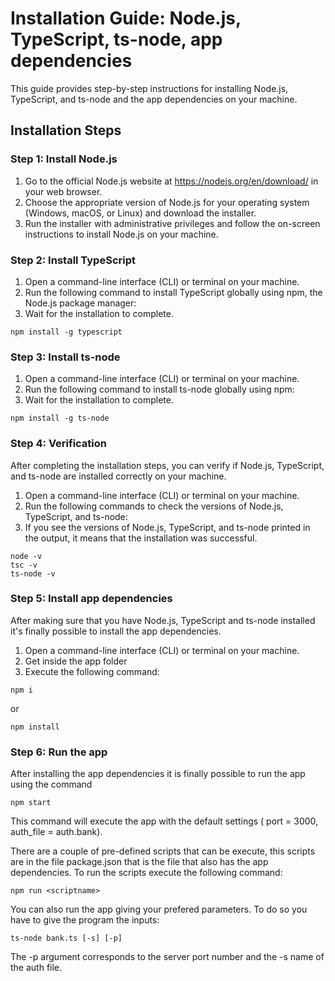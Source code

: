 # Installation Guide: Node.js, TypeScript, ts-node, app dependencies

This guide provides step-by-step instructions for installing Node.js, TypeScript, and ts-node and the app dependencies on your machine.

## Installation Steps

### Step 1: Install Node.js

1. Go to the official Node.js website at https://nodejs.org/en/download/ in your web browser.
2. Choose the appropriate version of Node.js for your operating system (Windows, macOS, or Linux) and download the installer.
3. Run the installer with administrative privileges and follow the on-screen instructions to install Node.js on your machine.

### Step 2: Install TypeScript

1. Open a command-line interface (CLI) or terminal on your machine.
2. Run the following command to install TypeScript globally using npm, the Node.js package manager:
3. Wait for the installation to complete.

```shell
npm install -g typescript
```

### Step 3: Install ts-node

1. Open a command-line interface (CLI) or terminal on your machine.
2. Run the following command to install ts-node globally using npm:
3. Wait for the installation to complete.

```shell
npm install -g ts-node
```

### Step 4: Verification

After completing the installation steps, you can verify if Node.js, TypeScript, and ts-node are installed correctly on your machine.

1. Open a command-line interface (CLI) or terminal on your machine.
2. Run the following commands to check the versions of Node.js, TypeScript, and ts-node:
3. If you see the versions of Node.js, TypeScript, and ts-node printed in the output, it means that the installation was successful.

```shell
node -v
tsc -v
ts-node -v
```
### Step 5: Install app dependencies

After making sure that you have Node.js, TypeScript and ts-node installed it's finally possible to install the app dependencies.

1. Open a command-line interface (CLI) or terminal on your machine.
2. Get inside the app folder
3. Execute the following command:

```shell 
npm i
```

or 

```shell
npm install
```

### Step 6: Run the app

After installing the app dependencies it is finally possible to run the app using the command 

```shell
npm start
``` 

This command will execute the app with the default settings ( port = 3000, auth_file = auth.bank).

There are a couple of pre-defined scripts that can be execute, this scripts are in the file package.json that is the file that also has the app dependencies. To run the scripts execute the following command:

```shell
npm run <scriptname>
 ```


You can also run the app giving your prefered parameters. To do so you have to give the program the inputs:

```shell 
ts-node bank.ts [-s] [-p]
```
The -p argument corresponds to the server port number and the -s name of the auth file.
